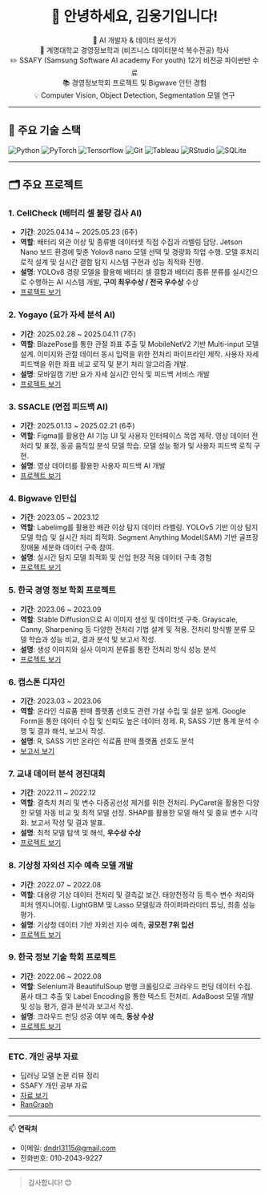 <h1 align="center">👋 안녕하세요, 김웅기입니다!</h1>
<p align="center">
  🌱 AI 개발자 & 데이터 분석가<br>
  🏫 계명대학교 경영정보학과 (비즈니스 데이터분석 복수전공) 학사<br>
  ✏️ SSAFY (Samsung Software AI academy For youth) 12기 비전공 파이썬반 수료<br>
  📚 경영정보학회 프로젝트 및 Bigwave 인턴 경험<br>
  💡 Computer Vision, Object Detection, Segmentation 모델 연구<br>
</p>

---

## 🔧 주요 기술 스택

![Python](https://img.shields.io/badge/Python-3776AB?logo=python&logoColor=white)
![PyTorch](https://img.shields.io/badge/PyTorch-EE4C2C?logo=pytorch&logoColor=white)
![Tensorflow](https://img.shields.io/badge/Tensorflow-FFBB00?logo=tensorflow&logoColor=black)
![Git](https://img.shields.io/badge/Git-F05032?logo=git&logoColor=white)
![Tableau](https://img.shields.io/badge/Tableau-E97627?logo=Tableau&logoColor=white)
![RStudio](https://img.shields.io/badge/RStudio-75AADB?logo=RStudio&logoColor=white)
![SQLite](https://img.shields.io/badge/SQLite-003B57?logo=sqlite&logoColor=white)

---

## 🗂 주요 프로젝트

### 1. CellCheck (배터리 셀 불량 검사 AI)  
- **기간**: 2025.04.14 ~ 2025.05.23 (6주)  
- **역할**: 배터리 외관 이상 및 종류별 데이터셋 직접 수집과 라벨링 담당. Jetson Nano 보드 환경에 맞춘 Yolov8 nano 모델 선택 및 경량화 작업 수행. 모델 후처리 로직 설계 및 실시간 결함 탐지 시스템 구현과 성능 최적화 진행.
- **설명**: YOLOv8 경량 모델을 활용해 배터리 셀 결함과 배터리 종류 분류를 실시간으로 수행하는 AI 시스템 개발, **구미 최우수상 / 전국 우수상** 수상  
- [프로젝트 보기](https://github.com/wwwoong1/cellcheck)

### 2. Yogayo (요가 자세 분석 AI)  
- **기간**: 2025.02.28 ~ 2025.04.11 (7주)  
- **역할**: BlazePose를 통한 관절 좌표 추출 및 MobileNetV2 기반 Multi-input 모델 설계. 이미지와 관절 데이터 동시 입력을 위한 전처리 파이프라인 제작. 사용자 자세 피드백을 위한 좌표 비교 로직 및 분기 처리 알고리즘 개발.
- **설명**: 모바일캠 기반 요가 자세 실시간 인식 및 피드백 서비스 개발  
- [프로젝트 보기](https://github.com/wwwoong1/yogayo)

### 3. SSACLE (면접 피드백 AI)  
- **기간**: 2025.01.13 ~ 2025.02.21 (6주)  
- **역할**: Figma를 활용한 AI 기능 UI 및 사용자 인터페이스 목업 제작. 영상 데이터 전처리 및 표정, 동공 움직임 분석 모델 학습. 모델 성능 평가 및 사용자 피드백 로직 구현.
- **설명**: 영상 데이터를 활용한 사용자 피드백 AI 개발
- [프로젝트 보기](https://github.com/wwwoong1/SSACLE)

### 4. Bigwave 인턴십  
- **기간**: 2023.05 ~ 2023.12  
- **역할**: Labelimg를 활용한 배관 이상 탐지 데이터 라벨링. YOLOv5 기반 이상 탐지 모델 학습 및 실시간 처리 최적화. Segment Anything Model(SAM) 기반 골프장 장애물 세분화 데이터 구축 참여.
- **설명**: 실시간 탐지 모델 최적화 및 산업 현장 적용 데이터 구축 경험  
- [프로젝트 보기](https://github.com/wwwoong1/bigwave)

### 5. 한국 경영 정보 학회 프로젝트  
- **기간**: 2023.06 ~ 2023.09  
- **역할**: Stable Diffusion으로 AI 이미지 생성 및 데이터셋 구축. Grayscale, Canny, Sharpening 등 다양한 전처리 기법 설계 및 적용. 전처리 방식별 분류 모델 학습과 성능 비교, 결과 분석 및 보고서 작성.
- **설명**: 생성 이미지와 실사 이미지 분류를 통한 전처리 방식 성능 분석  
- [프로젝트 보기](https://github.com/wwwoong1/kmis_2)

### 6. 캡스톤 디자인  
- **기간**: 2023.03 ~ 2023.06  
- **역할**: 온라인 식료품 판매 플랫폼 선호도 관련 가설 수립 및 설문 설계. Google Form을 통한 데이터 수집 및 신뢰도 높은 데이터 정제. R, SASS 기반 통계 분석 수행 및 결과 해석, 보고서 작성.
- **설명**: R, SASS 기반 온라인 식료품 판매 플랫폼 선호도 분석  
- [보고서 보기](https://github.com/wwwoong1/caps)

### 7. 교내 데이터 분석 경진대회  
- **기간**: 2022.11 ~ 2022.12  
- **역할**: 결측치 처리 및 변수 다중공선성 제거를 위한 전처리. PyCaret을 활용한 다양한 모델 자동 비교 및 최적 모델 선정. SHAP를 활용한 모델 해석 및 중요 변수 시각화. 보고서 작성 및 결과 발표.
- **설명**: 최적 모델 탐색 및 해석, **우수상 수상**  
- [프로젝트 보기](https://github.com/wwwoong1/Intra-school-competition)

### 8. 기상청 자외선 지수 예측 모델 개발  
- **기간**: 2022.07 ~ 2022.08  
- **역할**: 대용량 기상 데이터 전처리 및 결측값 보간. 태양천정각 등 특수 변수 처리와 피처 엔지니어링. LightGBM 및 Lasso 모델링과 하이퍼파라미터 튜닝, 최종 성능 평가.
- **설명**: 기상청 데이터 기반 자외선 지수 예측, **공모전 7위 입선**  
- [프로젝트 보기](https://github.com/wwwoong1/Meteorological)

### 9. 한국 정보 기술 학회 프로젝트  
- **기간**: 2022.06 ~ 2022.08  
- **역할**: Selenium과 BeautifulSoup 병행 크롤링으로 크라우드 펀딩 데이터 수집. 품사 태그 추출 및 Label Encoding을 통한 텍스트 전처리. AdaBoost 모델 개발 및 성능 평가, 결과 분석과 보고서 작성.
- **설명**: 크라우드 펀딩 성공 여부 예측, **동상 수상**  
- [프로젝트 보기](https://github.com/wwwoong1/kmis)

---

### ETC. 개인 공부 자료  
- 딥러닝 모델 논문 리뷰 정리  
- SSAFY 개인 공부 자료  
- [자료 보기](https://github.com/wwwoong1/study)  
- [RanGraph](https://github.com/wwwoong1/RanGraph)
---

📫 **연락처**  
- 이메일: dndrl3115@gmail.com  
- 전화번호: 010-2043-9227  

---

> 감사합니다! 😊
